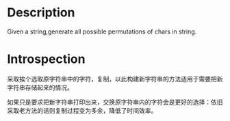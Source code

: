 # Description

Given a string,generate all possible permutations of chars in string.

# Introspection

采取挨个选取原字符串中的字符，复制，以此构建新字符串的方法适用于需要把新字符串存储起来的情况。

如果只是要求把新字符串打印出来，交换原字符串内的字符会是更好的选择：依旧采取老方法的话则复制过程变为多余，降低了时间效率。